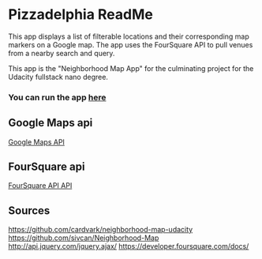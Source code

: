 # Pizzadelphia ReadMe
This app displays a list of filterable locations and their corresponding map
markers on a Google map. The app uses the FourSquare API to pull venues from
a nearby search and query.

This app is the "Neighborhood Map App" for the culminating project
for the Udacity fullstack nano degree.

### You can run the app [here](https://mittcoats.github.io/pizzadelphia/)

## Google Maps api
[Google Maps API](https://developers.google.com/maps/documentation/javascript/adding-a-google-map)

## FourSquare  api
[FourSquare API API](https://developer.foursquare.com/docs/)

## Sources
https://github.com/cardvark/neighborhood-map-udacity
https://github.com/sivcan/Neighborhood-Map
http://api.jquery.com/jquery.ajax/
https://developer.foursquare.com/docs/
